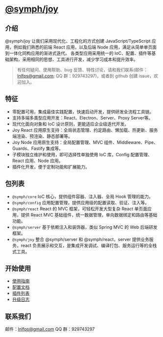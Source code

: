 # [@symph/joy](https://lnlfps.github.io/symph-joy)

## 介绍

@symph/joy 让我们采用现代化、工程化的方式创建 JavaScript/TypeScript 应用，例如我们熟悉的前端 React 应用，以及后端 Node 应用，满足从简单单页面到一体化同构应用的渐进式迭代。 各类型应用采用统一的 IoC、配置、插件等基础架构，采用相同的思想、工具进行开发，减少学习成本和提升效率。

> 有任何疑问、使用帮助、bug 反馈、特性讨论，请和我们联系(邮件：lnlfps@gmail.com; QQ 群：929743297)，或者到 github 创建 issue，欢迎加入。

## 特征

- 零配置可用，集成最佳实践配置，快速启动开发，提供研发全流程工具链。
- 支持多端多类型应用开发：React、Electron、Server、Proxy Server等。
- 现代化面向对象和 IoC 设计原则，更能适应企业级迭代开发。
- Joy React 应用原生支持：全局状态管理、约定路由、懒加载、热更新、服务端渲染、预渲染、静态部署等。
- Joy Node 应用原生支持：全局配置管理、MVC 组件、Middleware、Pipe、Guards、Fastify 集成等。
- 子模块独立维护和使用，即可选择性单独使用 IoC 库，Config 配置管理、React 应用、Node 应用。
- 插件化开发，便于定制功能和扩展能力。

## 包列表

- `@symph/core` IoC 核心，提供组件容器、注入器、全局 Hook 管理的能力。
- `@symph/config` 应用配置管理，提供应用级的配置读取、验证、注入等。
- `@symph/react` React 的 MVC 框架，可轻松开发大型复杂 React 单页面应用，提供 React MVC 基础组件，统一数据管理，单向数据绑定和路由等基础功能。
- `@symph/server` 基于依赖注入和装饰器，类似 Spring MVC 的 Web 后端研发框架。
- `@symph/joy` 整合 @symph/server 和 @symph/react，server 提供业务服务，react 负责展示和交互，是集成开发调试、编译打包、服务运行等的全栈式工具。

## 开始使用

- [使用指南](https://lnlfps.github.io/symph-joy/#/getting-started)
- [配置文档](https://lnlfps.github.io/symph-joy/#/configurations)
- [插件列表](https://lnlfps.github.io/symph-joy/#/plugins)
- [升级日志](https://lnlfps.github.io/symph-joy/#/change-log)

## 联系我们

邮件：lnlfps@gmail.com QQ 群：929743297
